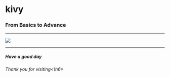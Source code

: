 # kivy
### From Basics to Advance
<hr>
<img src="https://miro.medium.com/max/785/1*NfDLXFFLp79soRwo7nPifQ.png">

<hr>
<h5>Have a good day</h5>
<h6>Thank you for visiting<\h6>

